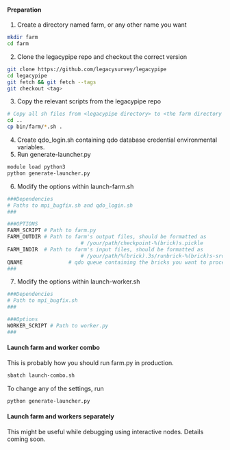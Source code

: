 #### Preparation

1. Create a directory named farm, or any other name you want

```bash
mkdir farm
cd farm
```

2. Clone the legacypipe repo and checkout the correct version

```bash
git clone https://github.com/legacysurvey/legacypipe
cd legacypipe
git fetch && git fetch --tags
git checkout <tag>
```

3. Copy the relevant scripts from the legacypipe repo

```bash
# Copy all sh files from <legacypipe directory> to <the farm directory you created at step 1>
cd ..
cp bin/farm/*.sh .
```

4. Create qdo_login.sh containing qdo database credential environmental variables.
5. Run generate-launcher.py

```bash
module load python3
python generate-launcher.py
```

6. Modify the options within launch-farm.sh

```bash
###Dependencies
# Paths to mpi_bugfix.sh and qdo_login.sh
###

###OPTIONS
FARM_SCRIPT # Path to farm.py
FARM_OUTDIR # Path to farm's output files, should be formatted as
						# /your/path/checkpoint-%(brick)s.pickle
FARM_INDIR  # Path to farm's input files, should be formatted as
						# /your/path/%(brick).3s/runbrick-%(brick)s-srcs.pickle
QNAME				# qdo queue containing the bricks you want to process
###
```

7. Modify the options within launch-worker.sh

```bash
###Dependencies
# Path to mpi_bugfix.sh
###

###Options
WORKER_SCRIPT # Path to worker.py
###
```

#### Launch farm and worker combo

This is probably how you should run farm.py in production.

```bash
sbatch launch-combo.sh
```

To change any of the settings, run

```bash
python generate-launcher.py
```

#### Launch farm and workers separately

This might be useful while debugging using interactive nodes. Details coming soon.